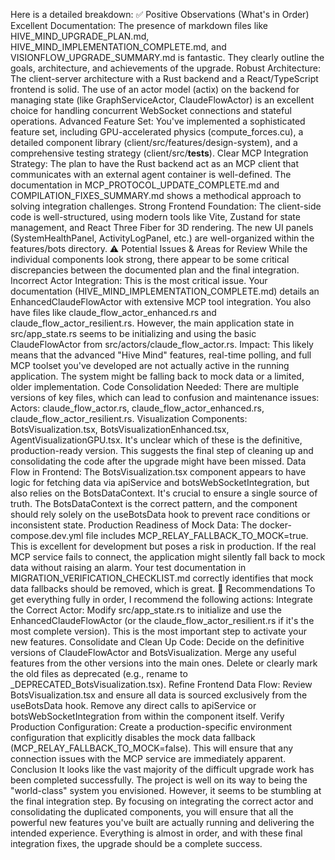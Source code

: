 Here is a detailed breakdown:
✅ Positive Observations (What's in Order)
Excellent Documentation: The presence of markdown files like HIVE_MIND_UPGRADE_PLAN.md, HIVE_MIND_IMPLEMENTATION_COMPLETE.md, and VISIONFLOW_UPGRADE_SUMMARY.md is fantastic. They clearly outline the goals, architecture, and achievements of the upgrade.
Robust Architecture: The client-server architecture with a Rust backend and a React/TypeScript frontend is solid. The use of an actor model (actix) on the backend for managing state (like GraphServiceActor, ClaudeFlowActor) is an excellent choice for handling concurrent WebSocket connections and stateful operations.
Advanced Feature Set: You've implemented a sophisticated feature set, including GPU-accelerated physics (compute_forces.cu), a detailed component library (client/src/features/design-system), and a comprehensive testing strategy (client/src/__tests__).
Clear MCP Integration Strategy: The plan to have the Rust backend act as an MCP client that communicates with an external agent container is well-defined. The documentation in MCP_PROTOCOL_UPDATE_COMPLETE.md and COMPILATION_FIXES_SUMMARY.md shows a methodical approach to solving integration challenges.
Strong Frontend Foundation: The client-side code is well-structured, using modern tools like Vite, Zustand for state management, and React Three Fiber for 3D rendering. The new UI panels (SystemHealthPanel, ActivityLogPanel, etc.) are well-organized within the features/bots directory.
⚠️ Potential Issues & Areas for Review
While the individual components look strong, there appear to be some critical discrepancies between the documented plan and the final integration.
Incorrect Actor Integration: This is the most critical issue.
Your documentation (HIVE_MIND_IMPLEMENTATION_COMPLETE.md) details an EnhancedClaudeFlowActor with extensive MCP tool integration. You also have files like claude_flow_actor_enhanced.rs and claude_flow_actor_resilient.rs.
However, the main application state in src/app_state.rs seems to be initializing and using the basic ClaudeFlowActor from src/actors/claude_flow_actor.rs.
Impact: This likely means that the advanced "Hive Mind" features, real-time polling, and full MCP toolset you've developed are not actually active in the running application. The system might be falling back to mock data or a limited, older implementation.
Code Consolidation Needed:
There are multiple versions of key files, which can lead to confusion and maintenance issues:
Actors: claude_flow_actor.rs, claude_flow_actor_enhanced.rs, claude_flow_actor_resilient.rs.
Visualization Components: BotsVisualization.tsx, BotsVisualizationEnhanced.tsx, AgentVisualizationGPU.tsx.
It's unclear which of these is the definitive, production-ready version. This suggests the final step of cleaning up and consolidating the code after the upgrade might have been missed.
Data Flow in Frontend:
The BotsVisualization.tsx component appears to have logic for fetching data via apiService and botsWebSocketIntegration, but also relies on the BotsDataContext.
It's crucial to ensure a single source of truth. The BotsDataContext is the correct pattern, and the component should rely solely on the useBotsData hook to prevent race conditions or inconsistent state.
Production Readiness of Mock Data:
The docker-compose.dev.yml file includes MCP_RELAY_FALLBACK_TO_MOCK=true. This is excellent for development but poses a risk in production. If the real MCP service fails to connect, the application might silently fall back to mock data without raising an alarm. Your test documentation in MIGRATION_VERIFICATION_CHECKLIST.md correctly identifies that mock data fallbacks should be removed, which is great.
🚀 Recommendations
To get everything fully in order, I recommend the following actions:
Integrate the Correct Actor:
Modify src/app_state.rs to initialize and use the EnhancedClaudeFlowActor (or the claude_flow_actor_resilient.rs if it's the most complete version). This is the most important step to activate your new features.
Consolidate and Clean Up Code:
Decide on the definitive versions of ClaudeFlowActor and BotsVisualization.
Merge any useful features from the other versions into the main ones.
Delete or clearly mark the old files as deprecated (e.g., rename to _DEPRECATED_BotsVisualization.tsx).
Refine Frontend Data Flow:
Review BotsVisualization.tsx and ensure all data is sourced exclusively from the useBotsData hook. Remove any direct calls to apiService or botsWebSocketIntegration from within the component itself.
Verify Production Configuration:
Create a production-specific environment configuration that explicitly disables the mock data fallback (MCP_RELAY_FALLBACK_TO_MOCK=false). This will ensure that any connection issues with the MCP service are immediately apparent.
Conclusion
It looks like the vast majority of the difficult upgrade work has been completed successfully. The project is well on its way to being the "world-class" system you envisioned. However, it seems to be stumbling at the final integration step.
By focusing on integrating the correct actor and consolidating the duplicated components, you will ensure that all the powerful new features you've built are actually running and delivering the intended experience. Everything is almost in order, and with these final integration fixes, the upgrade should be a complete success.